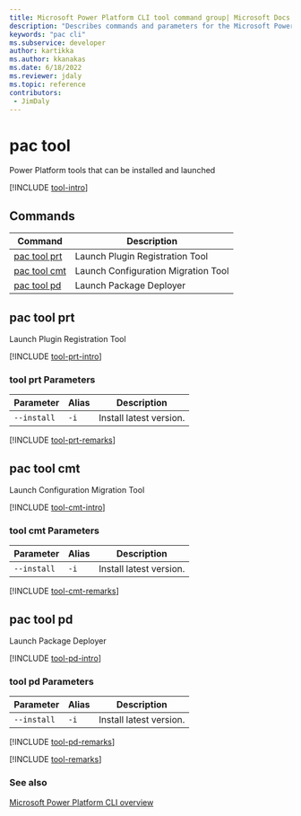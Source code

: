 ```yaml
---
title: Microsoft Power Platform CLI tool command group| Microsoft Docs
description: "Describes commands and parameters for the Microsoft Power Platform CLI tool command group."
keywords: "pac cli"
ms.subservice: developer
author: kartikka
ms.author: kkanakas
ms.date: 6/18/2022
ms.reviewer: jdaly
ms.topic: reference
contributors: 
 - JimDaly
---
```

<!-- 
Do not edit this file. 
This file is generated by a program and any changes will be overwritten when this topic is re-generated.
Use the include files to add additional content to this topic.
-->
# pac tool

Power Platform tools that can be installed and launched

[!INCLUDE [tool-intro](includes/tool-intro.md)]

## Commands

|Command|Description|
|---------|---------|
|[pac tool prt](#pac-tool-prt)|Launch Plugin Registration Tool|
|[pac tool cmt](#pac-tool-cmt)|Launch Configuration Migration Tool|
|[pac tool pd](#pac-tool-pd)|Launch Package Deployer|


## pac tool prt

Launch Plugin Registration Tool

[!INCLUDE [tool-prt-intro](includes/tool-prt-intro.md)]

### tool prt Parameters

|Parameter|Alias|Description|
|---------|---------|---------|
|`--install`|`-i`|Install latest version.|

[!INCLUDE [tool-prt-remarks](includes/tool-prt-remarks.md)]

## pac tool cmt

Launch Configuration Migration Tool

[!INCLUDE [tool-cmt-intro](includes/tool-cmt-intro.md)]

### tool cmt Parameters

|Parameter|Alias|Description|
|---------|---------|---------|
|`--install`|`-i`|Install latest version.|

[!INCLUDE [tool-cmt-remarks](includes/tool-cmt-remarks.md)]

## pac tool pd

Launch Package Deployer

[!INCLUDE [tool-pd-intro](includes/tool-pd-intro.md)]

### tool pd Parameters

|Parameter|Alias|Description|
|---------|---------|---------|
|`--install`|`-i`|Install latest version.|

[!INCLUDE [tool-pd-remarks](includes/tool-pd-remarks.md)]

[!INCLUDE [tool-remarks](includes/tool-remarks.md)]

### See also

[Microsoft Power Platform CLI overview](../introduction.md)